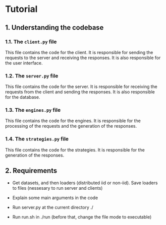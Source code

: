 # Tutorial

## 1. Understanding the codebase

### 1.1. The `client.py` file

This file contains the code for the client. It is responsible for sending the
requests to the server and receiving the responses. It is also responsible for
the user interface.

### 1.2. The `server.py` file

This file contains the code for the server. It is responsible for receiving the
requests from the client and sending the responses. It is also responsible for
the database.

### 1.3. The `engines.py` file

This file contains the code for the engines. It is responsible for the
processing of the requests and the generation of the responses.

### 1.4. The `strategies.py` file

This file contains the code for the strategies. It is responsible for the
generation of the responses.

## 2. Requirements

- Get datasets, and then loaders (distributed iid or non-iid). Save loaders to 
files (nessesary to run server and clients)

- Explain some main arguments in the code

- Run server.py at the current directory ./

- Run run.sh in ./run (before that, change the file mode to executable)


